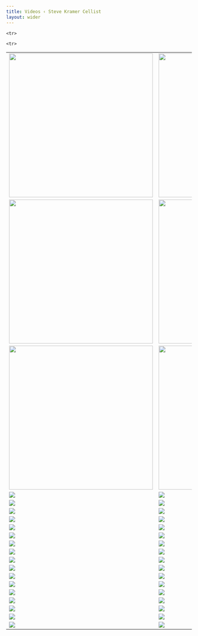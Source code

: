 ```yaml
---
title: Videos ‹ Steve Kramer Cellist
layout: wider
---
```


<!--<a href="https://www.youtube.com/embed/pqaGUVajMUo" target="_blank">
<img class="pure-img" style="margin-top:20px;width:390px;height:220px;" src="{{ site.baseurl}}/images/video_images/PreludeBach1006T.jpg">
</a>-->




<table>
  
  <tr>
    <td valign="top"><a href="https://www.youtube.com/embed/pqaGUVajMUo" target="_blank">
<img class="pure-img" style="width:390px;" src="{{site.baseurl}}/images/video_images/PreludeBach1006T.jpg">
</a></td>
    <td valign="top"><a href="https://www.youtube.com/embed/yAXNy-Jj8r0" target="_blank">
<img class="pure-img" style="width:390px;" src="{{site.baseurl}}/images/video_images/Chaconne_img.png">
</a></td>
    <td valign="top"><a href="https://www.youtube.com/embed/zc3FvvbxjEY" target="_blank">
<img class="pure-img" style="width:390px;" src="{{site.baseurl}}/images/video_images/BWV1008Sarabanda.png">
</a></td>
  </tr>
  <tr>
    <td valign="top"><a href="https://www.youtube.com/embed/-c5H_flw7tM" target="_blank">
<img class="pure-img" style="width:390px;" src="{{site.baseurl}}/images/video_images/ViolinSanatas.png">
</a></td>
    <td valign="top"><a href="https://www.youtube.com/embed/dhLBI0udTpk" target="_blank">
<img class="pure-img" style="width:390px;" src="{{site.baseurl}}/images/video_images/Passacaglia.png">
</a></td>
    <td valign="top"><a href="https://www.youtube.com/embed/LAf57ZN-X_E" target="_blank">
<img class="pure-img" style="width:390px;" src="{{site.baseurl}}/images/video_images/ViolinSanatasGigue.png">
</a></td>
  </tr>
  <tr>
    <td valign="top"><a href="https://www.youtube.com/embed/wHqMMptf0cc" target="_blank">
<img class="pure-img" style="width:390px;" src="{{site.baseurl}}/images/video_images/BWV1009Sarabande.png">
</a></td>
    <td valign="top"><a href="https://www.youtube.com/embed/KduBL_GeDFo" target="_blank">
<img class="pure-img" style="width:390px;" src="{{site.baseurl}}/images/video_images/BWV1007Prelude.png">
</a></td>
    <td valign="top"><a href="https://www.youtube.com/embed/JXN-Gl1hIpM" target="_blank">
<img class="pure-img" style="width:390px;" src="{{site.baseurl}}/images/video_images/BWV1007Sarabande.png">
</a></td>
  </tr>
<tr>     
<td valign="top"><a href="https://www.youtube.com/embed/TLEbWjNOrN4" target="_blank">
<img class="pure-img" src="{{site.baseurl}}/images/video_images/BWV1012Allemande.png">
</a></td>
    <td valign="top"><a href="https://www.youtube.com/embed/pYc8ebSXt6c" target="_blank">
<img class="pure-img" src="{{site.baseurl}}/images/video_images/BWV1012Courante.png">
</a></td>
    <td valign="top"><a href="https://www.youtube.com/embed/X_qbJanFdXE" target="_blank">
<img class="pure-img" src="{{site.baseurl}}/images/video_images/BWV1011Sarabande.png">
</a></td>
  </tr>
<tr>     
<td valign="top"><a href="https://www.youtube.com/embed/NC0gFlEVw80" target="_blank">
<img class="pure-img" src="{{site.baseurl}}/images/video_images/Libertango.png">
</a></td>
    <td valign="top"><a href="https://www.youtube.com/embed/dLkXyKqRA8U" target="_blank">
<img class="pure-img" src="{{site.baseurl}}/images/video_images/OblivionTakeA.png">
</a></td>
    <td valign="top"><a href="https://www.youtube.com/embed/e-ffhrN7XXY" target="_blank">
<img class="pure-img" src="{{site.baseurl}}/images/video_images/OblivionTakeB.png">
</a></td>
  </tr>
<tr>     
<td valign="top"><a href="https://www.youtube.com/embed/XRM9EzBNEQU" target="_blank">
<img class="pure-img" src="{{site.baseurl}}/images/video_images/ChildsPlay.png">
</a></td>
    <td valign="top"><a href="https://www.youtube.com/embed/VtjWkZT1Lxs" target="_blank">
<img class="pure-img" src="{{site.baseurl}}/images/video_images/JustBeFrank.png">
</a></td>
    <td valign="top"><a href="https://www.youtube.com/embed/U3En89lhGlw" target="_blank">
<img class="pure-img" src="{{site.baseurl}}/images/video_images/Kaleidoscope.png">
</a></td>
  </tr>  
<tr>     
<td valign="top"><a href="https://www.youtube.com/embed/4b5nX0hdUks" target="_blank">
<img class="pure-img" src="{{site.baseurl}}/images/video_images/KramerLawtonFrank.png">
</a></td>
    <td valign="top"><a href="https://www.youtube.com/embed/1WbwSUiEftA" target="_blank">
<img class="pure-img" src="{{site.baseurl}}/images/video_images/PandemicJam.png">
</a></td>
    <td valign="top"><a href="https://www.youtube.com/embed/jtKueNajxBc" target="_blank">
<img class="pure-img" src="{{site.baseurl}}/images/video_images/ExoticBirds.png">
</a></td>
  </tr> 
<tr>     
<td valign="top"><a href="https://www.youtube.com/embed/_iYkT1yTTcA" target="_blank">
<img class="pure-img" src="{{site.baseurl}}/images/video_images/JustBeFrankLiveFeed.png">
</a></td>
    <td valign="top"><a href="https://www.youtube.com/embed/h9Dzc1FvrsE" target="_blank">
<img class="pure-img" src="{{site.baseurl}}/images/video_images/PhiladelphiaMelancholia.png">
</a></td>
    <td valign="top"><a href="https://www.youtube.com/embed/JLN3Fr_8b14" target="_blank">
<img class="pure-img" src="{{site.baseurl}}/images/video_images/RachmaninoffDuo.png">
</a></td>
  </tr> 

<tr>     
<td valign="top"><a href="https://www.youtube.com/embed/K5L-chcm4a4" target="_blank">
<img class="pure-img" src="{{site.baseurl}}/images/video_images/BachCelloSuitesGermany.png">
</a></td>
    <td valign="top"><a href="https://www.youtube.com/embed/UryIqvsSyok" target="_blank">
<img class="pure-img" src="{{site.baseurl}}/images/video_images/BWV1007PreludeInterA.png">
</a></td>
    <td valign="top"><a href="https://www.youtube.com/embed/bIYeV6H74lo" target="_blank">
<img class="pure-img" src="{{site.baseurl}}/images/video_images/BWV1009Gigue.png">
</a></td>
  </tr> 
<tr>     
<td valign="top"><a href="https://www.youtube.com/embed/4d7cP4vn5BI" target="_blank">
<img class="pure-img" src="{{site.baseurl}}/images/video_images/BWV1010Sarabande.png">
</a></td>
    <td valign="top"><a href="https://www.youtube.com/embed/mxpX0RJ8pYs" target="_blank">
<img class="pure-img" src="{{site.baseurl}}/images/video_images/BWV1007Minuet.png">
</a></td>
    <td valign="top"><a href="https://www.youtube.com/embed/N9i8uRyiTQw" target="_blank">
<img class="pure-img" src="{{site.baseurl}}/images/video_images/BWV1008Allemande.png">
</a></td>
  </tr>   
<tr>     
<td valign="top"><a href="https://www.youtube.com/embed/q1s4KpbMtdg" target="_blank">
<img class="pure-img" src="{{site.baseurl}}/images/video_images/BWV1009Bouree.png">
</a></td>
    <td valign="top"><a href="https://www.youtube.com/embed/eaEpB6CwM-Y" target="_blank">
<img class="pure-img" src="{{site.baseurl}}/images/video_images/BWv1008Prelude.png">
</a></td>
    <td valign="top"><a href="https://www.youtube.com/embed/xh5spTJ-Zes" target="_blank">
<img class="pure-img" src="{{site.baseurl}}/images/video_images/BWV1007Courante.png">
</a></td>
  </tr>  
  <tr>     
<td valign="top"><a href="https://www.youtube.com/embed/pDlUyGfKHzs" target="_blank">
<img class="pure-img" src="{{site.baseurl}}/images/video_images/BWV1010Courante.png">
</a></td>
    <td valign="top"><a href="https://www.youtube.com/embed/ZgCiRQMF6-o" target="_blank">
<img class="pure-img" src="{{site.baseurl}}/images/video_images/BWV1007Allemande.png">
</a></td>
    <td valign="top"><a href="https://www.youtube.com/embed/4owMbSD45CE" target="_blank">
<img class="pure-img" src="{{site.baseurl}}/images/video_images/BWV1009Courante.png">
</a></td>
  </tr> 
  <tr>     
<td valign="top"><a href="https://www.youtube.com/embed/uWrCeE-NdlU" target="_blank">
<img class="pure-img" src="{{site.baseurl}}/images/video_images/BWV1007Gigue.png">
</a></td>
    <td valign="top"><a href="https://www.youtube.com/embed/V38JgKihTS4" target="_blank">
<img class="pure-img" src="{{site.baseurl}}/images/video_images/BillyStrayhornTakeA.png">
</a></td>
    <td valign="top"><a href="https://www.youtube.com/embed/kFOTKlICkY4" target="_blank">
<img class="pure-img" src="{{site.baseurl}}/images/video_images/Summertime.png">
</a></td>
  </tr> 
    <tr>     
<td valign="top"><a href="https://www.youtube.com/embed/QH73YN6d0Tk" target="_blank">
<img class="pure-img" src="{{site.baseurl}}/images/video_images/Jobim.png">
</a></td>
    <td valign="top"><a href="https://www.youtube.com/embed/0Ib-PQeYbjM" target="_blank">
<img class="pure-img" src="{{site.baseurl}}/images/video_images/AutumnLeaves.png">
</a></td>
    <td valign="top"><a href="https://www.youtube.com/embed/rAciSfdQNdU" target="_blank">
<img class="pure-img" src="{{site.baseurl}}/images/video_images/MusicalRoad.png">
</a></td>
  </tr> 

    <tr>     
<td valign="top"><a href="https://www.youtube.com/embed/MP3QvP6dPr4" target="_blank">
<img class="pure-img" src="{{site.baseurl}}/images/video_images/TheSoundOfMusic.png">
</a></td>
    <td valign="top"><a href="https://www.youtube.com/embed/YjNxSban0Lo" target="_blank">
<img class="pure-img" src="{{site.baseurl}}/images/video_images/myFavoriteThings.png">
</a></td>
    <td valign="top"><a href="https://www.youtube.com/embed/B8a7X9Srm5w" target="_blank">
<img class="pure-img" src="{{site.baseurl}}/images/video_images/Edelwiess.png">
</a></td>
  </tr>

  <tr>     
<td valign="top"><a href="https://www.youtube.com/embed/Xs5GasOSbb4" target="_blank">
<img class="pure-img" src="{{site.baseurl}}/images/video_images/OverTheRainbow.png">
</a></td>
    <td valign="top"><a href="https://www.youtube.com/embed/2sp4w5F_2HY" target="_blank">
<img class="pure-img" src="{{site.baseurl}}/images/video_images/Somewhere.png">
</a></td>
    <td valign="top"><a href="https://www.youtube.com/embed/L-hz97yc_jo" target="_blank">
<img class="pure-img" src="{{site.baseurl}}/images/video_images/MyOneandOnlyOne.png">
</a></td>
  </tr>

  <tr>     
<td valign="top"><a href="https://www.youtube.com/embed/T934MKCbFhg" target="_blank">
<img class="pure-img" src="{{site.baseurl}}/images/video_images/MoonRiver.png">
</a></td>
    <td valign="top"><a href="https://www.youtube.com/embed/2LbTcH46fZQ" target="_blank">
<img class="pure-img" src="{{site.baseurl}}/images/video_images/LoveIsHereToStay.png">
</a></td>
    <td valign="top"><a href="https://www.youtube.com/embed/EsgtQhydJnc" target="_blank">
<img class="pure-img" src="{{site.baseurl}}/images/video_images/MyOneandOnlyOneVersion2.png">
</a></td>
  </tr>
 <tr>     
<td valign="top"><a href="https://www.youtube.com/embed/Og--kzwth" target="_blank">
<img class="pure-img" src="{{site.baseurl}}/images/video_images/PinkPanter.png">
</a></td>
    <td valign="top"><a href="https://www.youtube.com/embed/BA2mbNFuCTk" target="_blank">
<img class="pure-img" src="{{site.baseurl}}/images/video_images/LossofLove.png">
</a></td>
    <td valign="top"><a href="https://www.youtube.com/embed/uHmAo_Qdfs8" target="_blank">
<img class="pure-img" src="{{site.baseurl}}/images/video_images/FallingInLove.png">
</a></td>
  </tr>

  <tr>     
<td valign="top"><a href="https://www.youtube.com/embed/9GnEoX5H1l0" target="_blank">
<img class="pure-img" src="{{site.baseurl}}/images/video_images/Embraceable.png">
</a></td>
    <td valign="top"><a href="https://www.youtube.com/embed/rKwRMhRZ9dI" target="_blank">
<img class="pure-img" src="{{site.baseurl}}/images/video_images/AskMeNow.png">
</a></td>
    <td valign="top"><a href="https://www.youtube.com/embed/DUEFpFXez18" target="_blank">
<img class="pure-img" src="{{site.baseurl}}/images/video_images/CentralParkWest.png">
</a></td>
  </tr>
  
    <tr>     
<td valign="top"><a href="https://www.youtube.com/embed/xI-hmS7yOZQ" target="_blank">
<img class="pure-img" src="{{site.baseurl}}/images/video_images/ViolinSonatasPresto.png">
</a></td>
    <td valign="top"><a href="https://www.youtube.com/embed/6R4LZr87IlI" target="_blank">
<img class="pure-img" src="{{site.baseurl}}/images/video_images/ViolinSonatasAllemande.png">
</a></td>
    <td valign="top"><a href="https://www.youtube.com/embed/TW3BsQYkxH4" target="_blank">
<img class="pure-img" src="{{site.baseurl}}/images/video_images/ViolinSonatasCourante.png">
</a></td>
  </tr>
  
 </table>

<!--<a href="https://www.youtube.com/watch?v=yAXNy-Jj8r0" target="_blank">
<iframe src="{{ site.baseurl}}/images/video_images/Chaconne_img.png" ></iframe>
</a>-->
<!-- 

<iframe width="390" height="220" src="https://www.youtube.com/embed/yBp8thl4c0k" frameborder="0" allow="accelerometer; autoplay; encrypted-media; gyroscope; picture-in-picture" allowfullscreen></iframe>

<iframe width="390" height="220" src="https://www.youtube.com/embed/NZnaQidNmhg" frameborder="0" allow="accelerometer; autoplay; encrypted-media; gyroscope; picture-in-picture" allowfullscreen></iframe>

<iframe width="390" height="220" src="https://www.youtube.com/embed/gYcWoCzI7yY" frameborder="0" allow="accelerometer; autoplay; encrypted-media; gyroscope; picture-in-picture" allowfullscreen></iframe> 

<iframe width="390" height="220" src="https://www.youtube.com/embed/cFD48sPk8VE" frameborder="0" allow="accelerometer; autoplay; encrypted-media; gyroscope; picture-in-picture" allowfullscreen></iframe> 

<iframe width="390" height="220" src="https://www.youtube.com/embed/X816vIOs-Ww" frameborder="0" allow="accelerometer; autoplay; encrypted-media; gyroscope; picture-in-picture" allowfullscreen></iframe> 

<iframe width="390" height="220" src="https://www.youtube.com/embed/T20RG9ET774" frameborder="0" allow="accelerometer; autoplay; encrypted-media; gyroscope; picture-in-picture" allowfullscreen></iframe> 

<iframe width="390" height="220" src="https://www.youtube.com/embed/LX6TffcAIOU" frameborder="0" allow="accelerometer; autoplay; encrypted-media; gyroscope; picture-in-picture" allowfullscreen></iframe> 

<iframe width="390" height="220" src="https://www.youtube.com/embed/_CKfFe2qMKc" frameborder="0" allow="accelerometer; autoplay; encrypted-media; gyroscope; picture-in-picture" allowfullscreen></iframe>

<iframe width="390" height="220" src="https://www.youtube.com/embed/jX-JjDPjCQ8" frameborder="0" allow="accelerometer; autoplay; encrypted-media; gyroscope; picture-in-picture" allowfullscreen></iframe> 

<iframe width="390" height="220" src="https://www.youtube.com/embed/WvUTVge7gWg" frameborder="0" allow="accelerometer; autoplay; encrypted-media; gyroscope; picture-in-picture" allowfullscreen></iframe> 

<iframe width="390" height="220" src="https://www.youtube.com/embed/kNRTJqwZQrA" frameborder="0" allow="accelerometer; autoplay; encrypted-media; gyroscope; picture-in-picture" allowfullscreen></iframe> 

<iframe width="390" height="220" src="https://www.youtube.com/embed/1mfU9ZqReYQ" frameborder="0" allow="accelerometer; autoplay; encrypted-media; gyroscope; picture-in-picture" allowfullscreen></iframe> 

<iframe width="390" height="220" src="https://www.youtube.com/embed/iiclE7isCBU" frameborder="0" allow="accelerometer; autoplay; encrypted-media; gyroscope; picture-in-picture" allowfullscreen></iframe> 

<iframe width="390" height="220" src="https://www.youtube.com/embed/4D9LE16kYAE" frameborder="0" allow="accelerometer; autoplay; encrypted-media; gyroscope; picture-in-picture" allowfullscreen></iframe> 

<iframe width="390" height="220" src="https://www.youtube.com/embed/nb-uIKCDTQU" frameborder="0" allow="accelerometer; autoplay; encrypted-media; gyroscope; picture-in-picture" allowfullscreen></iframe> 

<iframe width="390" height="220" src="https://www.youtube.com/embed/KW0CA2qnyXk" frameborder="0" allow="accelerometer; autoplay; encrypted-media; gyroscope; picture-in-picture" allowfullscreen></iframe> 

<iframe width="390" height="220" src="https://www.youtube.com/embed/wycpsNMUm58" frameborder="0" allow="accelerometer; autoplay; encrypted-media; gyroscope; picture-in-picture" allowfullscreen></iframe> 

<iframe width="390" height="220" src="https://www.youtube.com/embed/9w1wOgaus-Y" frameborder="0" allow="accelerometer; autoplay; encrypted-media; gyroscope; picture-in-picture" allowfullscreen></iframe> 

<iframe width="390" height="220" src="https://www.youtube.com/embed/u19vRP4D8ZE" frameborder="0" allow="accelerometer; autoplay; encrypted-media; gyroscope; picture-in-picture" allowfullscreen></iframe> 

<iframe width="390" height="220" src="https://www.youtube.com/embed/HEVKSFpOYbE" frameborder="0" allow="accelerometer; autoplay; encrypted-media; gyroscope; picture-in-picture" allowfullscreen></iframe> 

<iframe width="390" height="220" src="https://www.youtube.com/embed/qo57wMSqnzk" frameborder="0" allow="accelerometer; autoplay; encrypted-media; gyroscope; picture-in-picture" allowfullscreen></iframe> 

<iframe width="390" height="220" src="https://www.youtube.com/embed/NuXEGINjMkk" frameborder="0" allow="accelerometer; autoplay; encrypted-media; gyroscope; picture-in-picture" allowfullscreen></iframe> 

<iframe width="390" height="220" src="https://www.youtube.com/embed/ImsRPfkaW3w" frameborder="0" allow="accelerometer; autoplay; encrypted-media; gyroscope; picture-in-picture" allowfullscreen></iframe> 

<iframe width="390" height="220" src="https://www.youtube.com/embed/W_0StkHVv3A" frameborder="0" allow="accelerometer; autoplay; encrypted-media; gyroscope; picture-in-picture" allowfullscreen></iframe> 

<iframe width="390" height="220" src="https://www.youtube.com/embed/-L9Ml17nT3M" frameborder="0" allow="accelerometer; autoplay; encrypted-media; gyroscope; picture-in-picture" allowfullscreen></iframe> 

<iframe width="390" height="220" src="https://www.youtube.com/embed/f-r9OLKV5qE" frameborder="0" allow="accelerometer; autoplay; encrypted-media; gyroscope; picture-in-picture" allowfullscreen></iframe> 

<iframe width="390" height="220" src="https://www.youtube.com/embed/_QzBoGfGopA" frameborder="0" allow="accelerometer; autoplay; encrypted-media; gyroscope; picture-in-picture" allowfullscreen></iframe> 

<iframe width="390" height="220" src="https://www.youtube.com/embed/iaUypsNeY08" frameborder="0" allow="accelerometer; autoplay; encrypted-media; gyroscope; picture-in-picture" allowfullscreen></iframe> 

<iframe width="390" height="220" src="https://www.youtube.com/embed/_JSeHfjrcbc" frameborder="0" allow="accelerometer; autoplay; encrypted-media; gyroscope; picture-in-picture" allowfullscreen></iframe> 

<iframe width="390" height="220" src="https://www.youtube.com/embed/BHTCdG349vg" title="YouTube video player" frameborder="0" allow="accelerometer; autoplay; clipboard-write; encrypted-media; gyroscope; picture-in-picture" allowfullscreen></iframe>

<iframe width="390" height="220" src="https://www.youtube.com/embed/j4fE4nNHinI" title="YouTube video player" frameborder="0" allow="accelerometer; autoplay; clipboard-write; encrypted-media; gyroscope; picture-in-picture" allowfullscreen></iframe>

<iframe width="390" height="220" src="https://www.youtube.com/embed/VItNKY1GTHU" frameborder="0" allow="accelerometer; autoplay; encrypted-media; gyroscope; picture-in-picture" allowfullscreen></iframe>

<iframe width="390" height="220" src="https://www.youtube.com/embed/KxOnqBdgMFw" title="YouTube video player" frameborder="0" allow="accelerometer; autoplay; clipboard-write; encrypted-media; gyroscope; picture-in-picture" allowfullscreen></iframe>

<iframe width="390" height="220" src="https://www.youtube.com/embed/Mm50t-n2I3c" frameborder="0" allow="accelerometer; autoplay; encrypted-media; gyroscope; picture-in-picture" allowfullscreen></iframe> 

<iframe width="390" height="220" src="https://www.youtube.com/embed/Gc3pu0w7O8I" frameborder="0" allow="accelerometer; autoplay; encrypted-media; gyroscope; picture-in-picture" allowfullscreen></iframe> -->


